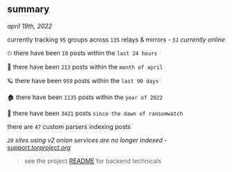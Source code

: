 
## summary
_april 19th, 2022_

currently tracking `95` groups across `135` relays & mirrors - _`51` currently online_

⏲ there have been `10` posts within the `last 24 hours`

🦈 there have been `213` posts within the `month of april`

🪐 there have been `959` posts within the `last 90 days`

🏚 there have been `1135` posts within the `year of 2022`

🦕 there have been `3421` posts `since the dawn of ransomwatch`

there are `47` custom parsers indexing posts

_`20` sites using v2 onion services are no longer indexed - [support.torproject.org](https://support.torproject.org/onionservices/v2-deprecation/)_

> see the project [README](https://github.com/thetanz/ransomwatch#ransomwatch--) for backend technicals
